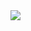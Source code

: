 <!-- ## 💙 -->

<!-- <a href="https://github.com/anuraghazra/github-readme-stats#github-readme-stats">
  <img align="center" src="https://github-readme-stats.vercel.app/api?username=kaBeech&show_icons=true&theme=tokyonight&bg_color=DEG,000008,000008,001919,000008&border_color=30363D&border_radius=6"/>
</a> -->

<a href="https://github.com/anuraghazra/github-readme-stats#github-readme-stats">
  <img align="center" src="https://github-readme-stats.vercel.app/api?username=kaBeech&show_icons=true&theme=tokyonight&bg_color=DEG,000008,000008,000008,000008,000008,000008,000008,000008,000008,000008,000008,000008,000010,000012,000018,000024,000032,000852,005252,006200,525200,420008,370037,240024,180018,120012,080008,080008,000008,000008&border_color=30363D&border_radius=6"/>
</a>

<!--
**kaBeech/kaBeech** is a ✨ _special_ ✨ repository because its `README.md` (this file) appears on your GitHub profile.

Here are some ideas to get you started:

- 🔭 I’m currently working on ...
- 🌱 I’m currently learning ...
- 👯 I’m looking to collaborate on ...
- 🤔 I’m looking for help with ...
- 💬 Ask me about ...
- 📫 How to reach me: ...
- 😄 Pronouns: ...
- ⚡ Fun fact: ...
-->
